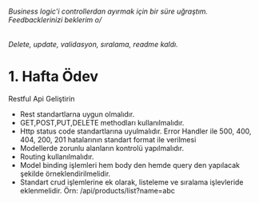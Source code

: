 ###### Business logic'i controllerdan ayırmak için bir süre uğraştım. Feedbacklerinizi beklerim o/
###### Delete, update, validasyon, sıralama, readme kaldı.

# 1. Hafta Ödev
Restful Api Geliştirin

- Rest standartlarna uygun olmalıdır.
- GET,POST,PUT,DELETE methodları kullanılmalıdır.
- Http status code standartlarına uyulmalıdır. Error Handler ile 500, 400, 404, 200,
201 hatalarının standart format ile verilmesi
- Modellerde zorunlu alanların kontrolü yapılmalıdır.
- Routing kullanılmalıdır.
- Model binding işlemleri hem body den hemde query den yapılacak şekilde örneklendirilmelidir.
- Standart crud işlemlerine ek olarak, listeleme ve sıralama işlevleride eklenmelidir.
Örn: /api/products/list?name=abc
